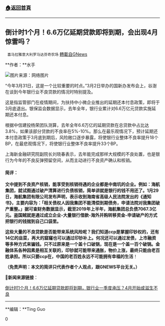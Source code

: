 ###  [:house:返回首頁](https://github.com/ourhimalayas/txt)
---

## 倒计时1个月！6.6万亿延期贷款即将到期，会出现4月惊雷吗？
` 喜马拉雅意大利罗马达芬奇农场` [轉載自GNews](https://gnews.org/zh-hans/954804/)

**作者：**水手

![]()![](https://gnews.org/wp-content/uploads/2021/03/e57220b23466067136cdabfc2e15262fd3cc10baf3fd90bf78390c730b874dbd.jpg)图片来源：网络图片

“今年3月31日，这是一个比较重要的时点。”3月2日举办的国新办发布会上，谷澍在谈到今年银行业不良贷款的情况时特别提及。

这是指监管部门在疫情期间，为扶持中小微企业推出的延期还本付息政策，即将于3月底退出。银保监会数据显示，去年全年，银行业累计对6.6万亿元贷款实施延期还本付息。

根据中信建投杨荣团队测算，去年全年6.6万亿的延期贷款在总贷款中占比达3.8%，如果该部分贷款的不良率在5%-10%。那么在最乐观情况下，预计延期还本付息政策于3月底到期后，风险敞口逐步暴露，将使银行业整体不良率提升18个BP，在最悲观情况下，将使银行业整体不良率提升33个BP。

上海新金融研究院副院长刘晓春表示，去年能完成那样大规模的不良处置，也是银行为今年的不良反弹预留空间，从而主动进行不良资产确认和核销。

#### 简评：

**文中提到不良资产核销，能享受到核销待遇的企业都是中南坑的企业。例如：海航集团，就试图通过破产清算进行负债核销，简单讲就是银行的钱不用还了。1月29日，海航集团有限公司发布声明，表示收到海南省高级人民法院发出的《通知书》，主要内容为：「相关债权人因我集团不能清偿到期债务，申请法院对我集团破产重整。」据可查财务数据显示，截至2019年上半年，海航集团总负债7067.3亿元。盗国贼就是通过成立企业-大量银行借款-海外并购转移资金-申请破产的方式把银行的钱揣到自己口袋里。**

**这些大量的不良贷款是否能带来系统风险呢？我们知道ccp是掌握印钞权的，还有14亿的韭菜，再大的窟窿也可以通过印钞补上。何况还可以通过发债，上市融资等多种方式来骗钱。只不过原来是一个盖十口破锅，现在是一个盖一百个破锅。金融体系各种因素是相互关联的，印钞就可能带来通胀，物价上涨，最终只能由老百姓承担。所以只要ccp在，中国的老百姓永远不可能拥有幸福的生活**！

**（免责声明：本文的简评只代表作者个人观点，跟GNEWS平台无关。）**

🔗**新闻来源链接**：

[倒计时1个月！6.6万亿延期贷款即将到期，银行业一季度承压？4月开始或滋生不良](https://mp.weixin.qq.com/s/lhpRBb_GrC7w088PbmSe7g)

* * *

**编辑：**Ting Guo

0
